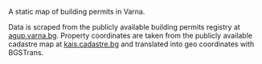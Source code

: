 A static map of building permits in Varna.

Data is scraped from the publicly available building permits registry at [agup.varna.bg](https://agup.varna.bg/index.php/registers/rs-agup-2022).
Property coordinates are taken from the publicly available cadastre map at [kais.cadastre.bg](https://kais.cadastre.bg/) and translated into geo coordinates with BGSTrans.